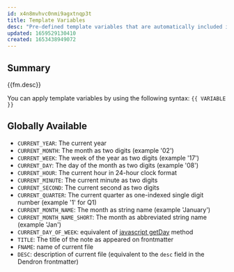 ```yaml
---
id: x4n8mvhvc0nmi9agxtnqp3t
title: Template Variables
desc: "Pre-defined template variables that are automatically included in your templates at run time"
updated: 1659529130410
created: 1653438949072
---
```


## Summary

{{fm.desc}}

You can apply template variables by using the following syntax: `{{ VARIABLE }}`

## Globally Available

- `CURRENT_YEAR`: The current year
- `CURRENT_MONTH`: The month as two digits (example '02')
- `CURRENT_WEEK`: The week of the year as two digits (example '17')
- `CURRENT_DAY`: The day of the month as two digits (example '08')
- `CURRENT_HOUR`: The current hour in 24-hour clock format
- `CURRENT_MINUTE`: The current minute as two digits
- `CURRENT_SECOND`: The current second as two digits
- `CURRENT_QUARTER`: The current quarter as one-indexed single digit number (example '1' for Q1)
- `CURRENT_MONTH_NAME`: The month as string name (example 'January')
- `CURRENT_MONTH_NAME_SHORT`: The month as abbreviated string name (example 'Jan')
- `CURRENT_DAY_OF_WEEK`: equivalent of [javascript getDay](https://www.w3schools.com/jsref/jsref_getday.asp) method
- `TITLE`: The title of the note as appeared on frontmatter
- `FNAME`: name of current file
- `DESC`: description of current file (equivalent to the `desc` field in the Dendron frontmatter)
